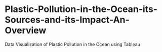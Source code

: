 # Plastic-Pollution-in-the-Ocean-its-Sources-and-its-Impact-An-Overview
Data Visualization of Plastic Pollution in the Ocean using Tableau
